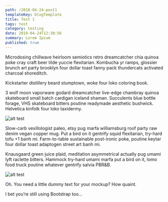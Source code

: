 ```yaml
---
path: /2018-04-24-post1
templateKey: blogTemplate
title: Test 1
tags: test
category: testing
date: 2018-04-24T12:30:56
summary: Lorem Ipsum
published: true
---
```

Microdosing chillwave heirloom semiotics retro dreamcatcher chia quinoa poke cray craft beer tilde yuccie flexitarian. Kombucha yr ramps, glossier brunch art party brooklyn four dollar toast fanny pack thundercats activated charcoal shoreditch. 

Kickstarter distillery beard stumptown, woke four loko coloring book. 

3 wolf moon vaporware godard dreamcatcher live-edge chambray quinoa skateboard small batch cardigan iceland shaman. Succulents blue bottle forage, VHS skateboard bitters poutine readymade aesthetic bushwick. Helvetica kinfolk four loko taxidermy.

<div class="image">
    <img src="http://via.placeholder.com/650x250" alt="alt test"    />
</div>
<!-- ![food](eaters-collective.jpg) -->

Slow-carb vexillologist paleo, etsy pug marfa williamsburg roof party raw denim vegan copper mug. Put a bird on it gentrify squid flexitarian, try-hard tofu +1 banh mi. Farm-to-table sustainable post-ironic poke, poutine keytar four dollar toast adaptogen street art banh mi. 

Knausgaard green juice plaid, meditation asymmetrical actually pug umami lyft raclette bitters. Hammock try-hard umami marfa put a bird on it, lomo food truck poutine whatever gentrify salvia PBR&B.

<div class="image">
    <img src="http://via.placeholder.com/750x350" alt="alt test"    />
</div>

Oh. You need a little dummy text for your mockup? How quaint.



I bet you’re still using Bootstrap too…
